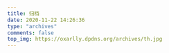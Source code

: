 ```yaml
---
title: 归档
date: 2020-11-22 14:26:36
type: "archives"
comments: false
top_img: https://oxarlly.dpdns.org/archives/th.jpg
---
```


